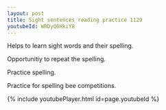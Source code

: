 ```yaml
---
layout: post
title: Sight sentences reading practice 1129
youtubeId: WRDyQ6HkiY8
---
```

 
 
Helps to learn sight words and their spelling.

Opportunitiy to repeat the spelling. 

Practice spelling. 
 
Practice for spelling bee competitions. 
 
{% include youtubePlayer.html id=page.youtubeId %}
 
 
